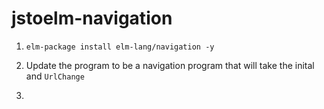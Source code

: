 # jstoelm-navigation

1.  `elm-package install elm-lang/navigation -y`

2.  Update the program to be a navigation program that will take the inital and `UrlChange`

3.

